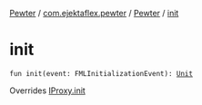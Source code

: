 [Pewter](../../index.md) / [com.ejektaflex.pewter](../index.md) / [Pewter](index.md) / [init](./init.md)

# init

`fun init(event: FMLInitializationEvent): `[`Unit`](https://kotlinlang.org/api/latest/jvm/stdlib/kotlin/-unit/index.html)

Overrides [IProxy.init](../../com.ejektaflex.pewter.proxy/-i-proxy/init.md)

